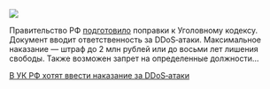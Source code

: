 <!--2025-06-08 12:47:10-->
<div class="yb">
  <div class="rss habr"><img src="https://habrastorage.org/getpro/habr/upload_files/787/d3b/b66/787d3bb66d865fb17781be80e8724ed8.jpeg" /><p>Правительство РФ <a href="https://www.kommersant.ru/doc/7777586" rel="noopener noreferrer nofollow">подготовило</a> поправки к&nbsp;Уголовному кодексу. Документ вводит ответственность за&nbsp;DDoS‑атаки. Максимальное наказание&nbsp;— штраф до 2&nbsp;млн рублей или&nbsp;до&nbsp;восьми лет&nbsp;лишения свободы. Также возможен запрет на&nbsp;определенные должности... <p class="titl"><a href="https://habr.com/ru/news/916646/?utm_source=habrahabr&utm_medium=rss&utm_campaign=916646">В УК РФ хотят ввести наказание за DDoS‑атаки</a></p></div>
</div>
